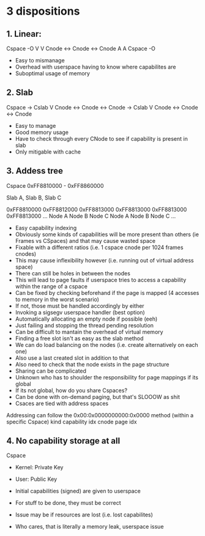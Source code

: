 # 3 dispositions

## 1. Linear:
 Cspace                -O
  V                     V
  Cnode <-> Cnode <-> Cnode
              A         A
            Cspace     -O

- Easy to mismanage
- Overhead with userspace having to know where capabilites are
- Suboptimal usage of memory

## 2. Slab

Cspace -> Cslab
            V
            Cnode <-> Cnode <-> Cnode
       -> Cslab
            V
            Cnode <-> Cnode <-> Cnode

- Easy to manage
- Good memory usage
- Have to check through every CNode to see if capability is present in slab
 - Only mitigable with cache

## 3. Addess tree

Cspace
0xFF8810000 - 0xFF8860000

Slab A, Slab B, Slab C

0xFF8810000 0xFF8812000 0xFF8813000 0xFF8813000 0xFF8813000 0xFF8813000 ...
Node A      Node B      Node C      Node A      Node B      Node C      ...

- Easy capability indexing
- Obviously some kinds of capabilities will be more present than others (ie Frames vs CSpaces) and that may cause wasted space
 - Fixable with a different ratios (i.e. 1 cspace cnode per 1024 frames cnodes)
 - This may cause inflexibility however (i.e. running out of virtual address space)
- There can still be holes in between the nodes
 - This will lead to page faults if userspace tries to access a capability within the range of a cspace
 - Can be fixed by checking beforehand if the page is mapped (4 accesses to memory in the worst scenario)
 - If not, those must be handled accordingly by either
  - Invoking a sigsegv userspace handler (best option)
  - Automatically allocating an empty node if possible (eeh)
  - Just failing and stopping the thread pending resolution
- Can be difficult to mantain the overhead of virtual memory
- Finding a free slot isn't as easy as the slab method
 - We can do load balancing on the nodes (i.e. create alternatively on each one)
 - Also use a last created slot in addition to that
 - Also need to check that the node exists in the page structure
- Sharing can be complicated
 - Unknown who has to shoulder the responsibility for page mappings if its global
 - If its not global, how do you share Cspaces?
 - Can be done with on-demand paging, but that's SLOOOW as shit
 - Csaces are tied with address spaces

Addressing can follow the 0x00:0x0000000000:0x0000 method (within a specific Cspace)
                          kind           capability idx
                              cnode page idx


## 4. No capability storage at all

Cspace
- Kernel: Private Key
- User: Public Key

- Initial capabilities (signed) are given to userspace
- For stuff to be done, they must be correct
- Issue may be if resources are lost (i.e. lost capabilites)
 - Who cares, that is literally a memory leak, userspace issue

